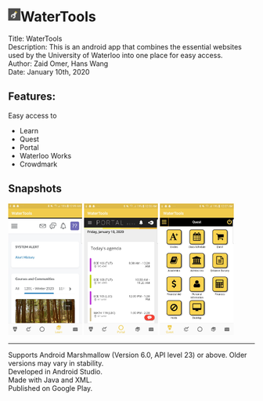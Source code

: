 <h1><img src="WaterTools release 1.0/release_graphics/Playstore Icon.png" alt="icon" width="5%" height="5%" style="float:left">
 WaterTools</h1>
Title: WaterTools<br>
Description: This is an android app that combines the essential websites used by the University of Waterloo into one place for easy access.<br>
Author: Zaid Omer, Hans Wang<br>
Date: January 10th, 2020<br>

<h2>Features:</h2>
Easy access to<br>
<ul>
  <li>Learn</li>
  <li>Quest</li>
  <li>Portal</li>
  <li>Waterloo Works</li>
  <li>Crowdmark</li>
</ul>

<h2>Snapshots</h2>
<span>
  <img src="WaterTools release 1.0/release_graphics/phone_learn.jpg" alt="learn" width="30%" height="30%">
  <img src="WaterTools release 1.0/release_graphics/phone_portal.jpg" alt="portal" width="30%" height="30%">
  <img src="WaterTools release 1.0/release_graphics/phone_quest.jpg" alt="quest" width="30%" height="30%">
</span><br>

<hr>
Supports Android Marshmallow (Version 6.0, API level 23) or above. Older versions may vary in stability.<br>
Developed in Android Studio.<br>
Made with Java and XML.<br>
Published on Google Play.<br>
